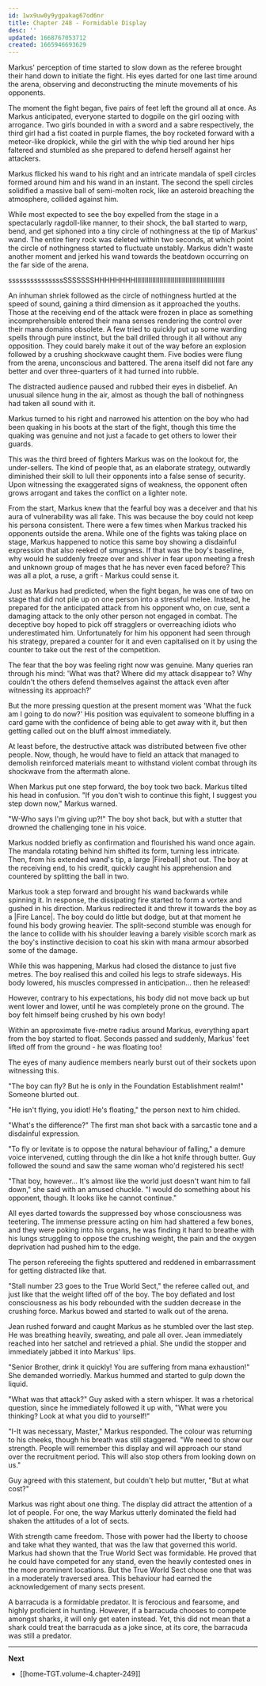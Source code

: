 ```yaml
---
id: 1wx9uw0y9ygpakag67od6nr
title: Chapter 248 - Formidable Display
desc: ''
updated: 1668767053712
created: 1665946693629
---
```


Markus' perception of time started to slow down as the referee brought their hand down to initiate the fight. His eyes darted for one last time around the arena, observing and deconstructing the minute movements of his opponents.

The moment the fight began, five pairs of feet left the ground all at once. As Markus anticipated, everyone started to dogpile on the girl oozing with arrogance. Two girls bounded in with a sword and a sabre respectively, the third girl had a fist coated in purple flames, the boy rocketed forward with a meteor-like dropkick, while the girl with the whip tied around her hips faltered and stumbled as she prepared to defend herself against her attackers.

Markus flicked his wand to his right and an intricate mandala of spell circles formed around him and his wand in an instant. The second the spell circles solidified a massive ball of semi-molten rock, like an asteroid breaching the atmosphere, collided against him.

While most expected to see the boy expelled from the stage in a spectacularly ragdoll-like manner, to their shock, the ball started to warp, bend, and get siphoned into a tiny circle of nothingness at the tip of Markus' wand. The entire fiery rock was deleted within two seconds, at which point the circle of nothingness started to fluctuate unstably. Markus didn't waste another moment and jerked his wand towards the beatdown occurring on the far side of the arena. 

sssssssssssssssSSSSSSSHHHHHHHHIIIIIIIIIIIIIIIIIIIIIIIIIIIIIIIIIIIIIIIIIIIIIIII

An inhuman shriek followed as the circle of nothingness hurtled at the speed of sound, gaining a third dimension as it approached the youths. Those at the receiving end of the attack were frozen in place as something incomprehensible entered their mana senses rendering the control over their mana domains obsolete. A few tried to quickly put up some warding spells through pure instinct, but the ball drilled through it all without any opposition. They could barely make it out of the way before an explosion followed by a crushing shockwave caught them. Five bodies were flung from the arena, unconscious and battered. The arena itself did not fare any better and over three-quarters of it had turned into rubble.

The distracted audience paused and rubbed their eyes in disbelief. An unusual silence hung in the air, almost as though the ball of nothingness had taken all sound with it.

Markus turned to his right and narrowed his attention on the boy who had been quaking in his boots at the start of the fight, though this time the quaking was genuine and not just a facade to get others to lower their guards.

This was the third breed of fighters Markus was on the lookout for, the under-sellers. The kind of people that, as an elaborate strategy, outwardly diminished their skill to lull their opponents into a false sense of security. Upon witnessing the exaggerated signs of weakness, the opponent often grows arrogant and takes the conflict on a lighter note.

From the start, Markus knew that the fearful boy was a deceiver and that his aura of vulnerability was all fake. This was because the boy could not keep his persona consistent. There were a few times when Markus tracked his opponents outside the arena. While one of the fights was taking place on stage, Markus happened to notice this same boy showing a disdainful expression that also reeked of smugness. If that was the boy's baseline, why would he suddenly freeze over and shiver in fear upon meeting a fresh and unknown group of mages that he has never even faced before? This was all a plot, a ruse, a grift - Markus could sense it.

Just as Markus had predicted, when the fight began, he was one of two on stage that did not pile up on one person into a stressful melee. Instead, he prepared for the anticipated attack from his opponent who, on cue, sent a damaging attack to the only other person not engaged in combat. The deceptive boy hoped to pick off stragglers or overreaching idiots who underestimated him. Unfortunately for him his opponent had seen through his strategy, prepared a counter for it and even capitalised on it by using the counter to take out the rest of the competition.

The fear that the boy was feeling right now was genuine. Many queries ran through his mind: 'What was that? Where did my attack disappear to? Why couldn't the others defend themselves against the attack even after witnessing its approach?'

But the more pressing question at the present moment was 'What the fuck am I going to do now?' His position was equivalent to someone bluffing in a card game with the confidence of being able to get away with it, but then getting called out on the bluff almost immediately.

At least before, the destructive attack was distributed between five other people. Now, though, he would have to field an attack that managed to demolish reinforced materials meant to withstand violent combat through its shockwave from the aftermath alone.

When Markus put one step forward, the boy took two back. Markus tilted his head in confusion. "If you don't wish to continue this fight, I suggest you step down now," Markus warned.

"W-Who says I'm giving up?!" The boy shot back, but with a stutter that drowned the challenging tone in his voice.

Markus nodded briefly as confirmation and flourished his wand once again. The mandala rotating behind him shifted its form, turning less intricate. Then, from his extended wand's tip, a large |Fireball| shot out. The boy at the receiving end, to his credit, quickly caught his apprehension and countered by splitting the ball in two.

Markus took a step forward and brought his wand backwards while spinning it. In response, the dissipating fire started to form a vortex and gushed in his direction. Markus redirected it and threw it towards the boy as a |Fire Lance|.  The boy could do little but dodge, but at that moment he found his body growing heavier. The split-second stumble was enough for the lance to collide with his shoulder leaving a barely visible scorch mark as the boy's instinctive decision to coat his skin with mana armour absorbed some of the damage.

While this was happening, Markus had closed the distance to just five metres. The boy realised this and coiled his legs to strafe sideways. His body lowered, his muscles compressed in anticipation... then he released!

However, contrary to his expectations, his body did not move back up but went lower and lower, until he was completely prone on the ground. The boy felt himself being crushed by his own body!

Within an approximate five-metre radius around Markus, everything apart from the boy started to float. Seconds passed and suddenly, Markus' feet lifted off from the ground - he was floating too!

The eyes of many audience members nearly burst out of their sockets upon witnessing this.

"The boy can fly? But he is only in the Foundation Establishment realm!" Someone blurted out.

"He isn't flying, you idiot! He's floating," the person next to him chided.

"What's the difference?" The first man shot back with a sarcastic tone and a disdainful expression.

"To fly or levitate is to oppose the natural behaviour of falling," a demure voice intervened, cutting through the din like a hot knife through butter. Guy followed the sound and saw the same woman who'd registered his sect!

"That boy, however... It's almost like the world just doesn't want him to fall down," she said with an amused chuckle. "I would do something about his opponent, though. It looks like he cannot continue."

All eyes darted towards the suppressed boy whose consciousness was teetering. The immense pressure acting on him had shattered a few bones, and they were poking into his organs, he was finding it hard to breathe with his lungs struggling to oppose the crushing weight, the pain and the oxygen deprivation had pushed him to the edge.

The person refereeing the fights sputtered and reddened in embarrassment for getting distracted like that.

"Stall number 23 goes to the True World Sect," the referee called out, and just like that the weight lifted off of the boy. The boy deflated and lost consciousness as his body rebounded with the sudden decrease in the crushing force. Markus bowed and started to walk out of the arena.

Jean rushed forward and caught Markus as he stumbled over the last step. He was breathing heavily, sweating, and pale all over. Jean immediately reached into her satchel and retrieved a phial. She undid the stopper and immediately jabbed it into Markus' lips.

"Senior Brother, drink it quickly! You are suffering from mana exhaustion!" She demanded worriedly. Markus hummed and started to gulp down the liquid.

"What was that attack?" Guy asked with a stern whisper. It was a rhetorical question, since he immediately followed it up with, "What were you thinking? Look at what you did to yourself!"

"I-It was necessary, Master," Markus responded. The colour was returning to his cheeks, though his breath was still staggered. "We need to show our strength. People will remember this display and will approach our stand over the recruitment period. This will also stop others from looking down on us."

Guy agreed with this statement, but couldn't help but mutter, "But at what cost?"

Markus was right about one thing. The display did attract the attention of a lot of people. For one, the way Markus utterly dominated the field had shaken the attitudes of a lot of sects.

With strength came freedom. Those with power had the liberty to choose and take what they wanted, that was the law that governed this world. Markus had shown that the True World Sect was formidable. He proved that he could have competed for any stand, even the heavily contested ones in the more prominent locations. But the True World Sect chose one that was in a moderately traversed area. This behaviour had earned the acknowledgement of many sects present.

A barracuda is a formidable predator. It is ferocious and fearsome, and highly proficient in hunting. However, if a barracuda chooses to compete amongst sharks, it will only get eaten instead. Yet, this did not mean that a shark could treat the barracuda as a joke since, at its core, the barracuda was still a predator.

____

**Next**
* [[home-TGT.volume-4.chapter-249]]
